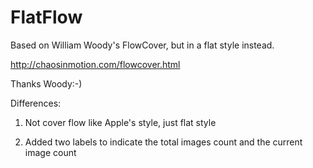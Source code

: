 FlatFlow
========

Based on William Woody's FlowCover, but in a flat style instead.

http://chaosinmotion.com/flowcover.html

Thanks Woody:-)

Differences:

1. Not cover flow like Apple's style, just flat style

1. Added two labels to indicate the total images count and the current image count

